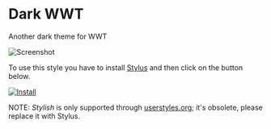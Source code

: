 # Dark WWT
Another dark theme for WWT

![Screenshot](https://userstyles.org/style_screenshots/169676_after.png?r=1551980392)

To use this style you have to install [Stylus](https://add0n.com/stylus.html) and then click on the button below.

[![Install](https://camo.githubusercontent.com/943d59f914638737fc9b9079c49944b2722acff2/68747470733a2f2f696d672e736869656c64732e696f2f62616467652f496e7374616c6c2532306469726563746c79253230776974682d5374796c75732d3131366235392e7376673f6c6f6e6743616368653d74727565267374796c653d666f722d7468652d6261646765)](https://raw.githubusercontent.com/superiorSilicon/dark-wwt-theme/master/dark-wwt.user.css)

NOTE: *Stylish* is only supported through [userstyles.org](https://userstyles.org/styles/169676/dark-wwt); it's obsolete, please replace it with Stylus.
